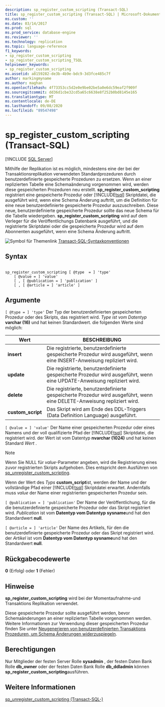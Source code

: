 ```yaml
---
description: sp_register_custom_scripting (Transact-SQL)
title: sp_register_custom_scripting (Transact-SQL) | Microsoft-Dokumentation
ms.custom: ''
ms.date: 03/14/2017
ms.prod: sql
ms.prod_service: database-engine
ms.reviewer: ''
ms.technology: replication
ms.topic: language-reference
f1_keywords:
- sp_register_custom_scripting
- sp_register_custom_scripting_TSQL
helpviewer_keywords:
- sp_register_custom_scripting
ms.assetid: a8159282-de3b-4b9e-bdc9-3d3fce485c7f
author: markingmyname
ms.author: maghan
ms.openlocfilehash: 4f73353cc5d2e0e9be02be5a0e6dc59eaf2f909f
ms.sourcegitcommit: dd36d1cbe32cd5a65c6638e8f252b0bd8145e165
ms.translationtype: MT
ms.contentlocale: de-DE
ms.lasthandoff: 09/08/2020
ms.locfileid: "89547498"
---
```

# <a name="sp_register_custom_scripting-transact-sql"></a>sp_register_custom_scripting (Transact-SQL)
[!INCLUDE [SQL Server](../../includes/applies-to-version/sqlserver.md)]

  Mithilfe der Replikation ist es möglich, mindestens eine der bei der Transaktionsreplikation verwendeten Standardprozeduren durch benutzerdefinierte gespeicherte Prozeduren zu ersetzen. Wenn an einer replizierten Tabelle eine Schemaänderung vorgenommen wird, werden diese gespeicherten Prozeduren neu erstellt. **sp_register_custom_scripting** registriert eine gespeicherte Prozedur oder [!INCLUDE[tsql](../../includes/tsql-md.md)] Skriptdatei, die ausgeführt wird, wenn eine Schema Änderung auftritt, um die Definition für eine neue benutzerdefinierte gespeicherte Prozedur auszuschreiben. Diese neue, benutzerdefinierte gespeicherte Prozedur sollte das neue Schema für die Tabelle wiedergeben. **sp_register_custom_scripting** wird auf dem Verleger für die Veröffentlichungs Datenbank ausgeführt, und die registrierte Skriptdatei oder die gespeicherte Prozedur wird auf dem Abonnenten ausgeführt, wenn eine Schema Änderung auftritt.  
  
 ![Symbol für Themenlink](../../database-engine/configure-windows/media/topic-link.gif "Symbol für Themenlink") [Transact-SQL-Syntaxkonventionen](../../t-sql/language-elements/transact-sql-syntax-conventions-transact-sql.md)  
  
## <a name="syntax"></a>Syntax  
  
```  
  
sp_register_custom_scripting [ @type  = ] 'type'  
    [ @value = ] 'value'   
    [ , [ @publication = ] 'publication' ]  
    [ , [ @article = ] 'article' ]  
```  
  
## <a name="arguments"></a>Argumente  
`[ @type = ] 'type'` Der Typ der benutzerdefinierten gespeicherten Prozedur oder des Skripts, das registriert wird. *Type ist vom Datentyp* **varchar (16)** und hat keinen Standardwert. die folgenden Werte sind möglich:  
  
|Wert|BESCHREIBUNG|  
|-----------|-----------------|  
|**insert**|Die registrierte, benutzerdefinierte gespeicherte Prozedur wird ausgeführt, wenn eine INSERT-Anweisung repliziert wird.|  
|**update**|Die registrierte, benutzerdefinierte gespeicherte Prozedur wird ausgeführt, wenn eine UPDATE-Anweisung repliziert wird.|  
|**delete**|Die registrierte, benutzerdefinierte gespeicherte Prozedur wird ausgeführt, wenn eine DELETE-Anweisung repliziert wird.|  
|**custom_script**|Das Skript wird am Ende des DDL-Triggers (Data Definition Language) ausgeführt.|  
  
`[ @value = ] 'value'` Der Name einer gespeicherten Prozedur oder eines Namens und der voll qualifizierte Pfad der [!INCLUDE[tsql](../../includes/tsql-md.md)] Skriptdatei, die registriert wird. der Wert ist vom Datentyp **nvarchar (1024)** und hat keinen Standard *Wert* .  
  
> [!NOTE]  
>  Wenn Sie NULL für *value*-Parameter angeben, wird die Registrierung eines zuvor registrierten Skripts aufgehoben. Dies entspricht dem Ausführen von [sp_unregister_custom_scripting](../../relational-databases/system-stored-procedures/sp-unregister-custom-scripting-transact-sql.md).  
  
 Wenn der Wert des *Typs* **custom_script**ist, werden der Name und der vollständige Pfad einer [!INCLUDE[tsql](../../includes/tsql-md.md)] Skriptdatei erwartet. Andernfalls muss *value* der Name einer registrierten gespeicherten Prozedur sein.  
  
`[ @publication = ] 'publication'` Der Name der Veröffentlichung, für die die benutzerdefinierte gespeicherte Prozedur oder das Skript registriert wird. *Publication* ist vom **Datentyp vom Datentyp sysname**und hat den Standardwert **null**.  
  
`[ @article = ] 'article'` Der Name des Artikels, für den die benutzerdefinierte gespeicherte Prozedur oder das Skript registriert wird. der *Artikel* ist vom **Datentyp vom Datentyp sysname**und hat den Standardwert **null**.  
  
## <a name="return-code-values"></a>Rückgabecodewerte  
 **0** (Erfolg) oder **1** (Fehler)  
  
## <a name="remarks"></a>Hinweise  
 **sp_register_custom_scripting** wird bei der Momentaufnahme-und Transaktions Replikation verwendet.  
  
 Diese gespeicherte Prozedur sollte ausgeführt werden, bevor Schemaänderungen an einer replizierten Tabelle vorgenommen werden. Weitere Informationen zur Verwendung dieser gespeicherten Prozedur finden Sie unter [Neugenerieren von benutzerdefinierten Transaktions Prozeduren, um Schema Änderungen widerzuspiegeln](../../relational-databases/replication/transactional/transactional-articles-regenerate-to-reflect-schema-changes.md).  
  
## <a name="permissions"></a>Berechtigungen  
 Nur Mitglieder der festen Server Rolle **sysadmin** , der festen Daten Bank Rolle **db_owner** oder der festen Daten Bank Rolle **db_ddladmin** können **sp_register_custom_scripting**ausführen.  
  
## <a name="see-also"></a>Weitere Informationen  
 [sp_unregister_custom_scripting &#40;Transact-SQL-&#41;](../../relational-databases/system-stored-procedures/sp-unregister-custom-scripting-transact-sql.md)  
  
  
